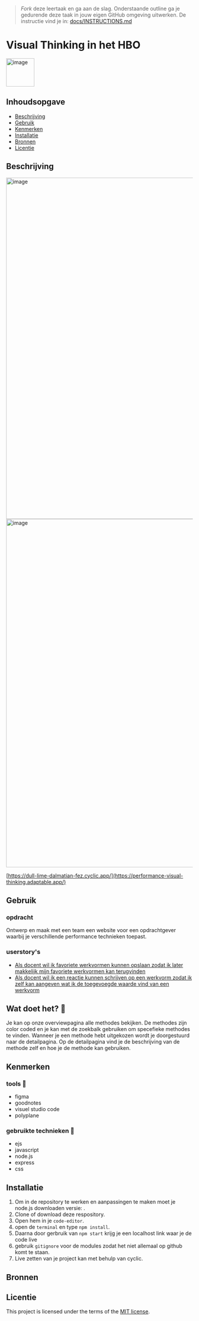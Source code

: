 > _Fork_ deze leertaak en ga aan de slag. Onderstaande outline ga je gedurende deze taak in jouw eigen GitHub omgeving uitwerken. De instructie vind je in: [docs/INSTRUCTIONS.md](docs/INSTRUCTIONS.md)

# Visual Thinking in het HBO
<img width="76" alt="image" src="https://github.com/zombie0youssra/performance-matters-optimized-website/assets/112857270/dc5ea48e-e343-4089-81b2-15a8d7de6c4c">

<!-- Geef je project een titel en schrijf in één zin wat het is -->

## Inhoudsopgave

  * [Beschrijving](#beschrijving)
  * [Gebruik](#gebruik)
  * [Kenmerken](#kenmerken)
  * [Installatie](#installatie)
  * [Bronnen](#bronnen)
  * [Licentie](#licentie)

## Beschrijving
<!-- Bij Beschrijving staat kort beschreven wat voor project het is en wat je hebt gemaakt -->
<!-- Voeg een mooie poster visual toe 📸 -->
<img width="921" alt="image" src="https://github.com/zombie0youssra/performance-matters-optimized-website/assets/112857270/bf39b405-6f9f-4a5e-8c0d-5c21fe983c56">

<img width="940" alt="image" src="https://github.com/zombie0youssra/performance-matters-optimized-website/assets/112857270/649742c0-d514-4715-a9cd-95ad21cdda63">



<!-- Voeg een link toe naar Github Pages 🌐-->
[https://dull-lime-dalmatian-fez.cyclic.app/](https://performance-visual-thinking.adaptable.app/)

## Gebruik
<!-- Bij Gebruik staat de user story, hoe het werkt en wat je er mee kan. -->
### opdracht
Ontwerp en maak met een team een website voor een opdrachtgever waarbij je verschillende performance technieken toepast.

### userstory's

* [Als docent wil ik favoriete werkvormen kunnen opslaan zodat ik later makkelijk mijn favoriete werkvormen kan terugvinden](https://github.com/fdnd-agency/visual-thinking/issues/7)
* [Als docent wil ik een reactie kunnen schrijven op een werkvorm zodat ik zelf kan aangeven wat ik de toegevoegde waarde vind van een werkvorm](https://github.com/fdnd-agency/visual-thinking/issues/8)

## Wat doet het? 🚶

Je kan op onze overviewpagina alle methodes bekijken.
De methodes zijn color coded en je kan met de zoekbalk gebruiken om specefieke methodes te vinden.
Wanneer je een methode hebt uitgekozen wordt je doorgestuurd naar de detailpagina.
Op de detailpagina vind je de beschrijving van de methode zelf en hoe je de methode kan gebruiken.

## Kenmerken
<!-- Bij Kenmerken staat welke technieken zijn gebruikt en hoe. Wat is de HTML structuur? Wat zijn de belangrijkste dingen in CSS? Wat is er met JS gedaan en hoe? Misschien heb je iets met NodeJS gedaan, of heb je een framwork of library gebruikt? -->

### tools 🍔
- figma
- goodnotes
- visuel studio code
- polyplane

### gebruikte technieken 🍟
- ejs
- javascript
- node.js
- express
- css


## Installatie
<!-- Bij Instalatie staat hoe een andere developer aan jouw repo kan werken -->

1. Om in de repository te werken en aanpassingen te maken moet je node.js downloaden versie: .
2. Clone of download deze respository.
3. Open hem in je `code-editor`.
4. open de `terminal` en type `npm install`.
5. Daarna door gerbruik van `npm start` krijg je een localhost link waar je de code live 
6. gebruik `gitignore` voor de modules zodat het niet allemaal op github komt te staan.
7. Live zetten van je project kan met behulp van cyclic.

## Bronnen

## Licentie

This project is licensed under the terms of the [MIT license](./LICENSE).
